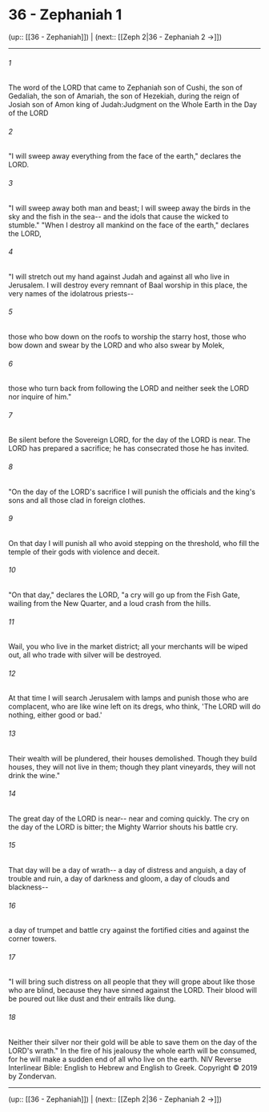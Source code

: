 # 36 - Zephaniah 1

(up:: [[36 - Zephaniah]]) | (next:: [[Zeph 2|36 - Zephaniah 2 →]])

***


###### 1 
The word of the LORD that came to Zephaniah son of Cushi, the son of Gedaliah, the son of Amariah, the son of Hezekiah, during the reign of Josiah son of Amon king of Judah:Judgment on the Whole Earth in the Day of the LORD 

###### 2 
"I will sweep away everything from the face of the earth," declares the LORD. 

###### 3 
"I will sweep away both man and beast; I will sweep away the birds in the sky and the fish in the sea-- and the idols that cause the wicked to stumble." "When I destroy all mankind on the face of the earth," declares the LORD, 

###### 4 
"I will stretch out my hand against Judah and against all who live in Jerusalem. I will destroy every remnant of Baal worship in this place, the very names of the idolatrous priests-- 

###### 5 
those who bow down on the roofs to worship the starry host, those who bow down and swear by the LORD and who also swear by Molek, 

###### 6 
those who turn back from following the LORD and neither seek the LORD nor inquire of him." 

###### 7 
Be silent before the Sovereign LORD, for the day of the LORD is near. The LORD has prepared a sacrifice; he has consecrated those he has invited. 

###### 8 
"On the day of the LORD's sacrifice I will punish the officials and the king's sons and all those clad in foreign clothes. 

###### 9 
On that day I will punish all who avoid stepping on the threshold, who fill the temple of their gods with violence and deceit. 

###### 10 
"On that day," declares the LORD, "a cry will go up from the Fish Gate, wailing from the New Quarter, and a loud crash from the hills. 

###### 11 
Wail, you who live in the market district; all your merchants will be wiped out, all who trade with silver will be destroyed. 

###### 12 
At that time I will search Jerusalem with lamps and punish those who are complacent, who are like wine left on its dregs, who think, 'The LORD will do nothing, either good or bad.' 

###### 13 
Their wealth will be plundered, their houses demolished. Though they build houses, they will not live in them; though they plant vineyards, they will not drink the wine." 

###### 14 
The great day of the LORD is near-- near and coming quickly. The cry on the day of the LORD is bitter; the Mighty Warrior shouts his battle cry. 

###### 15 
That day will be a day of wrath-- a day of distress and anguish, a day of trouble and ruin, a day of darkness and gloom, a day of clouds and blackness-- 

###### 16 
a day of trumpet and battle cry against the fortified cities and against the corner towers. 

###### 17 
"I will bring such distress on all people that they will grope about like those who are blind, because they have sinned against the LORD. Their blood will be poured out like dust and their entrails like dung. 

###### 18 
Neither their silver nor their gold will be able to save them on the day of the LORD's wrath." In the fire of his jealousy the whole earth will be consumed, for he will make a sudden end of all who live on the earth. NIV Reverse Interlinear Bible: English to Hebrew and English to Greek. Copyright © 2019 by Zondervan.

***

(up:: [[36 - Zephaniah]]) | (next:: [[Zeph 2|36 - Zephaniah 2 →]])
